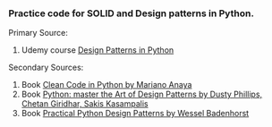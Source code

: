 ### Practice code for SOLID and Design patterns in Python.

Primary Source:
1. Udemy course [Design Patterns in Python](https://ubs.udemy.com/course/design-patterns-python/)

Secondary Sources: 
1. Book [Clean Code in Python by Mariano Anaya](https://dev.seperians.es/libros/Clean%20Code%20In%20Python.pdf)
2. Book [Python: master the Art of Design Patterns by Dusty Phillips, Chetan Giridhar, Sakis Kasampalis](http://englishonlineclub.com/pdf/Python%20-%20Master%20the%20Art%20of%20Design%20Patterns%20[EnglishOnlineClub.com].pdf)
3. Book [Practical Python Design Patterns by Wessel Badenhorst](http://feineigle.com/static/books/2018/practical_python_patterns/Practical-Python-Design-Patterns-Pythonic-Solutions-to-Common-Problems(2017).pdf)
